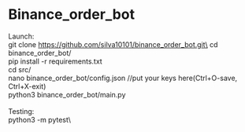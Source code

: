 # Binance_order_bot
Launch:\
git clone https://github.com/silva10101/binance_order_bot.git\
cd binance_order_bot/\
pip install -r requirements.txt\
cd src/\
nano binance_order_bot/config.json  //put your keys here(Ctrl+O-save, Ctrl+X-exit)\
python3 binance_order_bot/main.py\
\
Testing:\
python3 -m pytest\
